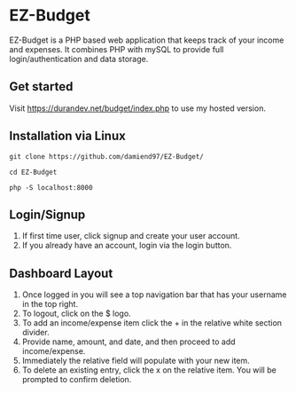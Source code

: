 # EZ-Budget
EZ-Budget is a PHP based web application that keeps track of your income and expenses. It combines PHP with mySQL to provide full login/authentication and data storage.

## Get started
Visit https://durandev.net/budget/index.php to use my hosted version.

## Installation via Linux
```
git clone https://github.com/damiend97/EZ-Budget/
```
```
cd EZ-Budget
```
```
php -S localhost:8000
```

## Login/Signup
1. If first time user, click signup and create your user account.
2. If you already have an account, login via the login button.


## Dashboard Layout
1. Once logged in you will see a top navigation bar that has your username in the top right.
2. To logout, click on the $ logo.
3. To add an income/expense item click the + in the relative white section divider.
4. Provide name, amount, and date, and then proceed to add income/expense.
5. Immediately the relative field will populate with your new item.
6. To delete an existing entry, click the x on the relative item. You will be prompted to confirm deletion.
